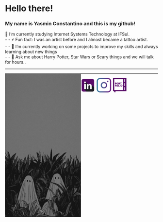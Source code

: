 <h1> Hello there! </h1>
<h3> My name is Yasmin Constantino and this is my github! </h3>

  <p> 🌱 I’m currently studying Internet Systems Technology at IFSul.
    <br>
  - - ⚡ Fun fact: I was an artist before and I almost became a tattoo artist.
    <br>
  - - 🔭 I’m currently working on some projects to improve my skills and always learning about new things
    <br>
  - - 💬 Ask me about Harry Potter, Star Wars or Scary things and we will talk for hours..
  </p>

  <hr>

<img src="Ghost Wallpaper.jpeg" width="250" align="left">
<hr>
<a href="https://www.linkedin.com/in/yasmin-constantino/"><img src="icons/linkedin (2).png" width="48" padding="5"/></a>
<a href="https://www.instagram.com/the.yasminconstantino/"><img src="icons/instagram (1).png" width="48" padding="5"/></a>
<a href="https://yasminconstantino.github.io/Portfolio/"><img src="icons/portfolio (1).png" width="48" padding="5"/></a>


<!--
<img style="width=100px;  src="Ghost Wallpaper.jpeg">
      -->



<!--
**yasminconstantino/yasminconstantino** is a ✨ _special_ ✨ repository because its `README.md` (this file) appears on your GitHub profile.

Here are some ideas to get you started:

- 🌱 I’m currently learning ...
- 👯 I’m looking to collaborate on ...
- 🤔 I’m looking for help with ...
- 💬 Ask me about ...
- 📫 How to reach me: ...
- 😄 Pronouns: ...
-->
